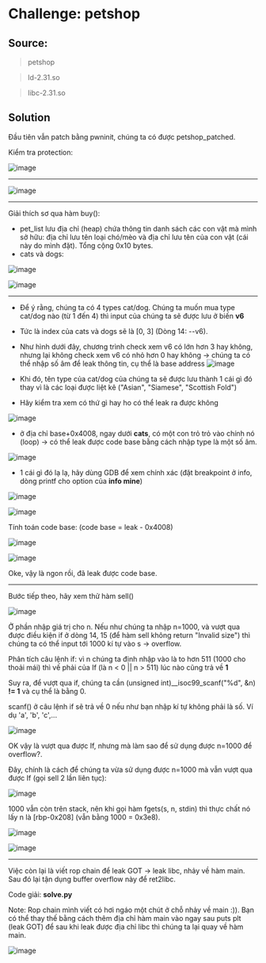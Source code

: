 # Challenge: petshop
## Source: 
> petshop

> ld-2.31.so

> libc-2.31.so

## Solution

Đầu tiên vẫn patch bằng pwninit, chúng ta có được petshop_patched.

Kiểm tra protection:

![image](https://github.com/sangnguyenthien/CTF/assets/89742084/34748cc9-3b96-466c-9cd7-282105b4723e)


----

![image](https://github.com/sangnguyenthien/CTF/assets/89742084/afb47730-f546-4fad-b18c-d7b1a9d378de)

----
Giải thích sơ qua hàm buy():
- pet_list lưu địa chỉ (heap) chứa thông tin danh sách các con vật mà mình sở hữu: địa chỉ lưu tên loại chó/mèo và địa chỉ lưu tên của con vật (cái này do mình đặt). Tổng cộng 0x10 bytes.
- cats và dogs:

![image](https://github.com/sangnguyenthien/CTF/assets/89742084/760f89fb-0f77-4bb6-b489-71bf36e25458)

![image](https://github.com/sangnguyenthien/CTF/assets/89742084/6863a66a-70c4-44e2-a953-292b53164315)

----

- Để ý rằng, chúng ta có 4 types cat/dog. Chúng ta muốn mua type cat/dog nào (từ 1 đến 4) thì input của chúng ta sẽ được lưu ở biến **v6**
- Tức là index của cats và dogs sẽ là [0, 3] (Dòng 14: --v6).
- Như hình dưới đây, chương trình check xem v6 có lớn hơn 3 hay không, nhưng lại không check xem v6 có nhỏ hơn 0 hay không -> chúng ta có thể nhập số âm để leak thông tin, cụ thể là base address
![image](https://github.com/sangnguyenthien/CTF/assets/89742084/615513da-6a5d-467b-9b28-6222e033010c)

- Khi đó, tên type của cat/dog của chúng ta sẽ được lưu thành 1 cái gì đó thay vì là các loại được liệt kê ("Asian", "Siamese", "Scottish Fold")
- Hãy kiểm tra xem có thứ gì hay ho có thể leak ra được không

![image](https://github.com/sangnguyenthien/CTF/assets/89742084/ded667fa-cbd7-44d9-befb-523329ba99e7)

- ở địa chỉ base+0x4008, ngay dưới **cats**, có một con trỏ trỏ vào chính nó (loop) -> có thể leak được code base bằng cách nhập type là một số âm.

![image](https://github.com/sangnguyenthien/CTF/assets/89742084/f2875d03-3ee2-46ce-927a-a7e59c359862)

- 1 cái gì đó lạ lạ, hãy dùng GDB để xem chính xác (đặt breakpoint ở info, dòng printf cho option của **info mine**)

![image](https://github.com/sangnguyenthien/CTF/assets/89742084/ddf58aae-6d1a-4326-a409-479aee565d70)

![image](https://github.com/sangnguyenthien/CTF/assets/89742084/20f52502-e84c-4bf9-a40a-b5aa5a23df25)

Tính toán code base: (code base = leak - 0x4008)

![image](https://github.com/sangnguyenthien/CTF/assets/89742084/ad5c5ba4-5ff5-4c2c-8d7e-defb8cc7f079)

![image](https://github.com/sangnguyenthien/CTF/assets/89742084/1b479ccd-638a-46a5-979a-9546e5b61c92)

Oke, vậy là ngon rồi, đã leak được code base.

----
Bước tiếp theo, hãy xem thử hàm sell()

![image](https://github.com/sangnguyenthien/CTF/assets/89742084/cc827cd8-08fb-425d-8607-3949629a977f)

Ở phần nhập giá trị cho n. Nếu như chúng ta nhập n=1000, và vượt qua được điều kiện if ở dòng 14, 15 (để hàm sell không return "Invalid size") thì chúng ta có thể input tới 1000 kí tự vào s -> overflow.

Phân tích câu lệnh if: vì n chúng ta định nhập vào là to hơn 511 (1000 cho thoải mái) thì vế phải của If  (là n < 0 || n > 511) lúc nào cũng trả về **1**

Suy ra, để vượt qua if, chúng ta cần (unsigned int)__isoc99_scanf("%d", &n) **!= 1** và cụ thể là bằng 0.

scanf() ở câu lệnh if sẽ trả về 0 nếu như bạn nhập kí tự không phải là số. Ví dụ 'a', 'b', 'c',...

![image](https://github.com/sangnguyenthien/CTF/assets/89742084/b0aa73f9-1089-4bcf-8e2b-563c06668abc)


OK vậy là vượt qua được If, nhưng mà làm sao để sử dụng được n=1000 để overflow?.

Đây, chính là cách để chúng ta vừa sử dụng được n=1000 mà vẫn vượt qua được If (gọi sell 2 lần liên tục):

![image](https://github.com/sangnguyenthien/CTF/assets/89742084/8ec52900-c672-4048-961a-b2d78a649bd8)

1000 vẫn còn trên stack, nên khi gọi hàm fgets(s, n, stdin) thì thực chất nó lấy n là [rbp-0x208] (vẫn bằng 1000 = 0x3e8).

![image](https://github.com/sangnguyenthien/CTF/assets/89742084/e9a206cc-02e7-4252-ab29-ac654d616273)


![image](https://github.com/sangnguyenthien/CTF/assets/89742084/d62d260f-c41f-4685-9683-92e25bded889)

----
Việc còn lại là viết rop chain để leak GOT -> leak libc, nhảy về hàm main. Sau đó lại tận dụng buffer overflow này để ret2libc.

Code giải: **solve.py**

Note: Rop chain mình viết có hơi ngáo một chút ở chỗ nhảy về main :)). Bạn có thể thay thế bằng cách thêm  địa chỉ hàm main vào ngay sau puts plt (leak GOT) để sau khi leak được địa chỉ libc thì chúng ta lại quay về hàm main.


![image](https://github.com/sangnguyenthien/CTF/assets/89742084/efe95a2b-8237-4e92-928a-9c77d51ab506)


